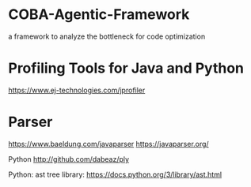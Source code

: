 # COBA-Agentic-Framework
a framework to analyze the bottleneck for code optimization


# Profiling Tools for Java and Python

https://www.ej-technologies.com/jprofiler

# Parser
https://www.baeldung.com/javaparser
https://javaparser.org/

Python http://github.com/dabeaz/ply

Python: ast tree library: https://docs.python.org/3/library/ast.html
